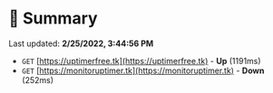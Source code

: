 # 📖 Summary
Last updated: **2/25/2022, 3:44:56 PM**

- `GET` [https://uptimerfree.tk](https://uptimerfree.tk) - **Up** (1191ms)
- `GET` [https://monitoruptimer.tk](https://monitoruptimer.tk) - **Down** (252ms)
